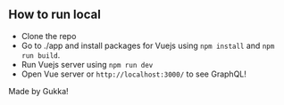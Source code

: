 
## How to run local

- Clone the repo
- Go to ./app and install packages for Vuejs using `npm install` and `npm run build`.
- Run Vuejs server using `npm run dev`
- Open Vue server or `http://localhost:3000/` to see GraphQL!

Made by Gukka!
